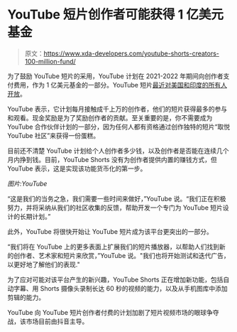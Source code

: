 # YouTube 短片创作者可能获得 1 亿美元基金

> 原文：<https://www.xda-developers.com/youtube-shorts-creators-100-million-fund/>

为了鼓励 YouTube 短片的采用，YouTube 计划在 2021-2022 年期间向创作者支付费用，作为 1 亿美元基金的一部分。YouTube 短片[最近对美国和印度的所有人开放](https://www.xda-developers.com/youtube-shorts-roll-out-usa-new-features/)。

YouTube 表示，它计划每月接触成千上万的创作者，他们的短片获得最多的参与和观看。现金奖励是为了奖励创作者的贡献。至关重要的是，你不需要成为 YouTube 合作伙伴计划的一部分，因为任何人都有资格通过创作独特的短片“取悦 YouTube 社区”来获得一份蛋糕。

目前还不清楚 YouTube 计划给个人创作者多少钱，以及创作者是否能在连续几个月内挣到钱。目前，YouTube Shorts 没有为创作者提供内置的赚钱方式，但 YouTube 表示，这是实现该功能货币化的第一步。

*图片:YouTube*

“这是我们的当务之急，我们需要一些时间来做好，”YouTube 说。“我们正在积极努力，并将采纳从我们的社区收集的反馈，帮助开发一个专门为 YouTube 短片设计的长期计划。”

此外，YouTube 将很快开始让 YouTube 短片成为该平台更突出的一部分。

“我们将在 YouTube 上的更多表面上扩展我们的短片播放器，以帮助人们找到新的创作者、艺术家和短片来欣赏，”YouTube 说。"我们也将开始测试和迭代广告，以更好地了解他们的表现."

为了应对可能对该平台产生的新兴趣，YouTube Shorts 正在增加新功能，包括自动字幕、用 Shorts 摄像头录制长达 60 秒的视频的能力，以及从手机图库中添加剪辑的能力。

YouTube 向 YouTube 短片创作者付费的计划加剧了短片视频市场的眼球争夺战，该市场目前由抖音主导。